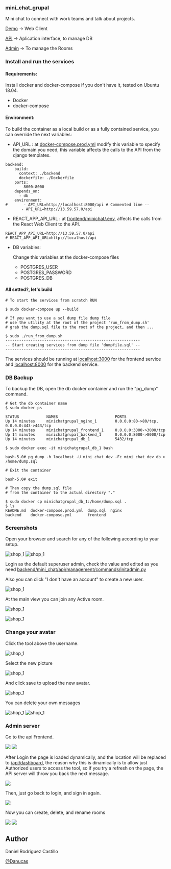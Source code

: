 ### mini_chat_grupal
Mini chat to connect with work teams and talk about projects.

[Demo](http://13.59.57.0/) -> Web Client

[API](http://13.59.57.0/api) -> Aplication interface, to manage DB

[Admin](http://13.59.57.0/api/login) -> To manage the Rooms

### Install and run the services

#### Requirements:
Install docker and docker-compose if you don't have it,
tested on Ubuntu 18.04.

- Docker
- docker-compose

#### Environment:

To build the container as a local build or as a fully contained service, you can override the next variables:

- API_URL : at [docker-compose.prod.yml](docker-compose.prod.yml) modify this variable to specify the domain you need, this variable affects the calls to the API from the django templates.
```
backend:
    build:
      context: ./backend
      dockerfile: ./Dockerfile
    ports:
      - 8000:8000
    depends_on:
      - db
    environment:
#       - API_URL=http://localhost:8000/api # Commented line --
       - API_URL=http://13.59.57.0/api
```

- REACT_APP_API_URL : at [frontend/minichat/.env](frontend/minichat/.env), affects the calls from the React Web Client to the API.

```
REACT_APP_API_URL=http://13.59.57.0/api
# REACT_APP_API_URL=http://localhost/api
```

- DB variables:

	Change this variables at the docker-compose files
	- POSTGRES_USER
	- POSTGRES_PASSWORD
	- POSTGRES_DB

#### All setted?, let's build

```
# To start the services from scratch RUN

$ sudo docker-compose up --build

# If you want to use a sql dump file dump file
# use the utility at the root of the project 'run_from_dump.sh'
# grab the dump.sql file to the root of the project, and then ...

$ sudo ./run_from_dump.sh
-----------------------------------------------------------
-- Start creating services from dump file 'dumpfile.sql' --
-----------------------------------------------------------
```

The services should be running at [localhost:3000](http://localhost:300) for the frontend service and [localhost:8000](http://localhost:8000) for the backend service.

### DB Backup

To backup the DB, open the db docker container and run the "pg_dump" command.

```
# Get the db container name
$ sudo docker ps

STATUS            NAMES                         PORTS                                      
Up 14 minutes     minichatgrupal_nginx_1        0.0.0.0:80->80/tcp, 0.0.0.0:443->443/tcp   
Up 14 minutes     minichatgrupal_frontend_1     0.0.0.0:3000->3000/tcp                     
Up 14 minutes     minichatgrupal_backend_1      0.0.0.0:8000->8000/tcp                     
Up 14 minutes     minichatgrupal_db_1           5432/tcp                                   

$ sudo docker exec -it minichatgrupal_db_1 bash

bash-5.0# pg_dump -h localhost -U mini_chat_dev -Fc mini_chat_dev_db > /home/dump.sql

# Exit the container

bash-5.0# exit

# Then copy the dump.sql file
# from the container to the actual directory "."

$ sudo docker cp minichatgrupal_db_1:/home/dump.sql .
$ ls
README.md  docker-compose.prod.yml  dump.sql  nginx
backend    docker-compose.yml       frontend
```

### Screenshots

Open your browser and search for any of the following according to your setup.

![shop_1](snapshots/19.png)
![shop_1](snapshots/22.png)


Login as the default superuser admin, check the value and edited as you need [backend/mini_chat/api/management/commands/initadmin.py](backend/mini_chat/api/management/commands/initadmin.py)

Also you can click "I don't have an account" to create a new user.

![shop_1](snapshots/11.png)

At the main view you can join any Active room.

![shop_1](snapshots/14.png)

![shop_1](snapshots/3.png)

### Change your avatar

Click the tool above the username.

![shop_1](snapshots/12.png)

Select the new picture

![shop_1](snapshots/15.png)

And click save to upload the new avatar.

![shop_1](snapshots/16.png)

You can delete your own messages

![shop_1](snapshots/18.png)
![shop_1](snapshots/17.png)

### Admin server

Go to the api Frontend.

![](snapshots/21.png) ![](snapshots/9.png)

After Login the page is loaded dynamically, and the location will be replaced to [/api/dashboard](http://localhost:8000/api/dashboard), the reason why this is dinamically is to allow just Authorized users to access the tool, so if you try a refresh on the page, the API server will throw you back the next message.

![](snapshots/8.png)

Then, just go back to login, and sign in again.

![](snapshots/10.png)

Now you can create, delete, and rename rooms

![](snapshots/4.png)
![](snapshots/6.png)


Author
------

Daniel Rodriguez Castillo 

[@Danucas](https://github.com/Danucas)



